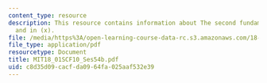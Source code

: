```yaml
---
content_type: resource
description: This resource contains information about The second fundamental theorm
  and in (x).
file: /media/https%3A/open-learning-course-data-rc.s3.amazonaws.com/18-01sc-single-variable-calculus-fall-2010/c8d35d09cacfda0964fa025aaf532e39_MIT18_01SCF10_Ses54b.pdf
file_type: application/pdf
resourcetype: Document
title: MIT18_01SCF10_Ses54b.pdf
uid: c8d35d09-cacf-da09-64fa-025aaf532e39
---
```


